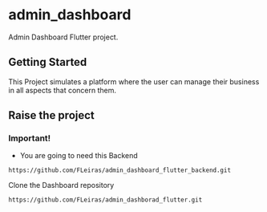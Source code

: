 # admin_dashboard

Admin Dashboard Flutter project.

## Getting Started

This Project simulates a platform where the user can manage their business in all aspects that concern them.

## Raise the project

### Important!
- You are going to need this Backend
```
https://github.com/FLeiras/admin_dashboard_flutter_backend.git
```

Clone the Dashboard repository
```
https://github.com/FLeiras/admin_dashborad_flutter.git
```

